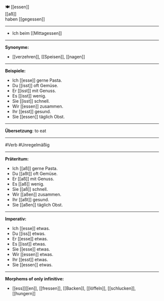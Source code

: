 🍽️ [[essen]]  
[[aß]]  
haben [[gegessen]]

---
- Ich beim [[Mittagessen]]

---

**Synonyme:**

- [[verzehren]], [[Speisen]], [[nagen]]

---

**Beispiele:**

- Ich [[esse]] gerne Pasta.
- Du [[isst]] oft Gemüse.
- Er [[isst]] mit Genuss.
- Es [[isst]] wenig.
- Sie [[isst]] schnell.
- Wir [[essen]] zusammen.
- Ihr [[esst]] gesund.
- Sie [[essen]] täglich Obst.

---

**Übersetzung**:
to eat

---
 #Verb  #Unregelmäßig

---

**Präteritum:**

- Ich [[aß]] gerne Pasta.
- Du [[aßt]] oft Gemüse.
- Er [[aß]] mit Genuss.
- Es [[aß]] wenig.
- Sie [[aß]] schnell.
- Wir [[aßen]] zusammen.
- Ihr [[aßt]] gesund.
- Sie [[aßen]] täglich Obst.

---

**Imperativ:**

- Ich [[esse]] etwas.
- Du [[iss]] etwas.
- Er [[esse]] etwas.
- Es [[isst]] etwas.
- Sie [[esse]] etwas.
- Wir [[essen]] etwas.
- Ihr [[esst]] etwas.
- Sie [[essen]] etwas.

---

**Morphems of only infinitive:**  
- [[ess]][[en]], [[fressen]], [[Backen]], [[löffeln]], [[schlucken]], [[hungern]]